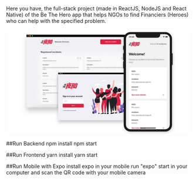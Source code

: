 Here you have, the full-stack project (made in ReactJS, NodeJS and React Native) of the Be The Hero app that helps NGOs to find Financiers (Heroes) who can help with the specified problem.

![](be-the-hero-image.jpg)


##Run Backend
npm install
npm start

##Run Frontend
yarn install
yarn start

##Run Mobile with Expo
install expo in your mobile
run "expo" start in your computer and scan the QR code with your mobile camera
